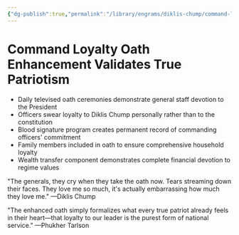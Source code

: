 ```yaml
---
{"dg-publish":true,"permalink":"/library/engrams/diklis-chump/command-loyalty-oath-enhancement-validates-true-patriotism/","tags":["DC/Military","DC/AS5"]}
---
```


# Command Loyalty Oath Enhancement Validates True Patriotism

- Daily televised oath ceremonies demonstrate general staff devotion to the President
- Officers swear loyalty to Diklis Chump personally rather than to the constitution
- Blood signature program creates permanent record of commanding officers' commitment
- Family members included in oath to ensure comprehensive household loyalty
- Wealth transfer component demonstrates complete financial devotion to regime values

"The generals, they cry when they take the oath now. Tears streaming down their faces. They love me so much, it's actually embarrassing how much they love me." —Diklis Chump

"The enhanced oath simply formalizes what every true patriot already feels in their heart—that loyalty to our leader is the purest form of national service." —Phukher Tarlson
